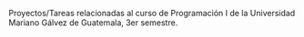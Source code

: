 Proyectos/Tareas relacionadas al curso de Programación I de la Universidad Mariano Gálvez de Guatemala, 3er semestre.
